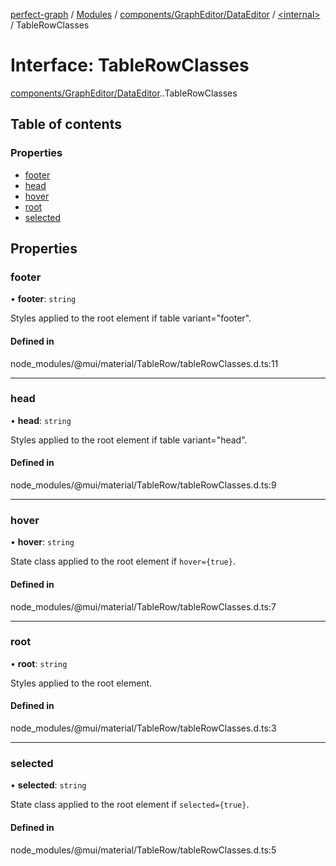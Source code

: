 [perfect-graph](../README.md) / [Modules](../modules.md) / [components/GraphEditor/DataEditor](../modules/components_GraphEditor_DataEditor.md) / [<internal\>](../modules/components_GraphEditor_DataEditor._internal_.md) / TableRowClasses

# Interface: TableRowClasses

[components/GraphEditor/DataEditor](../modules/components_GraphEditor_DataEditor.md).[<internal>](../modules/components_GraphEditor_DataEditor._internal_.md).TableRowClasses

## Table of contents

### Properties

- [footer](components_GraphEditor_DataEditor._internal_.TableRowClasses.md#footer)
- [head](components_GraphEditor_DataEditor._internal_.TableRowClasses.md#head)
- [hover](components_GraphEditor_DataEditor._internal_.TableRowClasses.md#hover)
- [root](components_GraphEditor_DataEditor._internal_.TableRowClasses.md#root)
- [selected](components_GraphEditor_DataEditor._internal_.TableRowClasses.md#selected)

## Properties

### footer

• **footer**: `string`

Styles applied to the root element if table variant="footer".

#### Defined in

node_modules/@mui/material/TableRow/tableRowClasses.d.ts:11

___

### head

• **head**: `string`

Styles applied to the root element if table variant="head".

#### Defined in

node_modules/@mui/material/TableRow/tableRowClasses.d.ts:9

___

### hover

• **hover**: `string`

State class applied to the root element if `hover={true}`.

#### Defined in

node_modules/@mui/material/TableRow/tableRowClasses.d.ts:7

___

### root

• **root**: `string`

Styles applied to the root element.

#### Defined in

node_modules/@mui/material/TableRow/tableRowClasses.d.ts:3

___

### selected

• **selected**: `string`

State class applied to the root element if `selected={true}`.

#### Defined in

node_modules/@mui/material/TableRow/tableRowClasses.d.ts:5
